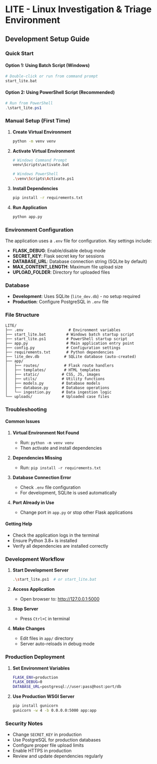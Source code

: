 # LITE - Linux Investigation & Triage Environment
## Development Setup Guide

### Quick Start

#### Option 1: Using Batch Script (Windows)
```bash
# Double-click or run from command prompt
start_lite.bat
```

#### Option 2: Using PowerShell Script (Recommended)
```powershell
# Run from PowerShell
.\start_lite.ps1
```

### Manual Setup (First Time)

1. **Create Virtual Environment**
   ```bash
   python -m venv venv
   ```

2. **Activate Virtual Environment**
   ```bash
   # Windows Command Prompt
   venv\Scripts\activate.bat
   
   # Windows PowerShell
   .\venv\Scripts\Activate.ps1
   ```

3. **Install Dependencies**
   ```bash
   pip install -r requirements.txt
   ```

4. **Run Application**
   ```bash
   python app.py
   ```

### Environment Configuration

The application uses a `.env` file for configuration. Key settings include:

- **FLASK_DEBUG**: Enable/disable debug mode
- **SECRET_KEY**: Flask secret key for sessions
- **DATABASE_URL**: Database connection string (SQLite by default)
- **MAX_CONTENT_LENGTH**: Maximum file upload size
- **UPLOAD_FOLDER**: Directory for uploaded files

### Database

- **Development**: Uses SQLite (`lite_dev.db`) - no setup required
- **Production**: Configure PostgreSQL in `.env` file

### File Structure

```
LITE/
├── .env                    # Environment variables
├── start_lite.bat         # Windows batch startup script
├── start_lite.ps1         # PowerShell startup script
├── app.py                 # Main application entry point
├── config.py              # Configuration settings
├── requirements.txt       # Python dependencies
├── lite_dev.db           # SQLite database (auto-created)
├── app/
│   ├── routes/           # Flask route handlers
│   ├── templates/        # HTML templates
│   ├── static/          # CSS, JS, images
│   ├── utils/           # Utility functions
│   ├── models.py        # Database models
│   ├── database.py      # Database operations
│   └── ingestion.py     # Data ingestion logic
└── uploads/             # Uploaded case files
```

### Troubleshooting

#### Common Issues

1. **Virtual Environment Not Found**
   - Run: `python -m venv venv`
   - Then activate and install dependencies

2. **Dependencies Missing**
   - Run: `pip install -r requirements.txt`

3. **Database Connection Error**
   - Check `.env` file configuration
   - For development, SQLite is used automatically

4. **Port Already in Use**
   - Change port in `app.py` or stop other Flask applications

#### Getting Help

- Check the application logs in the terminal
- Ensure Python 3.8+ is installed
- Verify all dependencies are installed correctly

### Development Workflow

1. **Start Development Server**
   ```bash
   .\start_lite.ps1  # or start_lite.bat
   ```

2. **Access Application**
   - Open browser to: http://127.0.0.1:5000

3. **Stop Server**
   - Press `Ctrl+C` in terminal

4. **Make Changes**
   - Edit files in `app/` directory
   - Server auto-reloads in debug mode

### Production Deployment

1. **Set Environment Variables**
   ```bash
   FLASK_ENV=production
   FLASK_DEBUG=0
   DATABASE_URL=postgresql://user:pass@host:port/db
   ```

2. **Use Production WSGI Server**
   ```bash
   pip install gunicorn
   gunicorn -w 4 -b 0.0.0.0:5000 app:app
   ```

### Security Notes

- Change `SECRET_KEY` in production
- Use PostgreSQL for production databases
- Configure proper file upload limits
- Enable HTTPS in production
- Review and update dependencies regularly